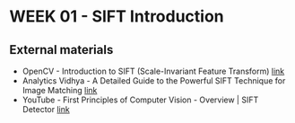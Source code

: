 # WEEK 01 - SIFT Introduction


## External materials
- OpenCV - Introduction to SIFT (Scale-Invariant Feature Transform) [link](https://docs.opencv.org/4.x/da/df5/tutorial_py_sift_intro.html)
- Analytics Vidhya - A Detailed Guide to the Powerful SIFT Technique for Image Matching [link](https://www.analyticsvidhya.com/blog/2019/10/detailed-guide-powerful-sift-technique-image-matching-python/)
- YouTube - First Principles of Computer Vision - Overview | SIFT Detector [link](https://www.youtube.com/watch?v=KgsHoJYJ4S8)
